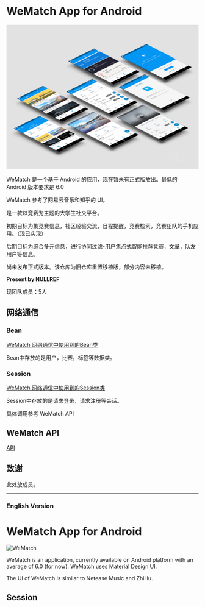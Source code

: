 # WeMatch App for Android

![WeMatch](https://github.com/IsakWong/WeMatch-App/blob/master/pic/all-view.png)

WeMatch 是一个基于 Android 的应用，现在暂未有正式版放出。最低的 Android 版本要求是 6.0

WeMatch 参考了网易云音乐和知乎的 UI。

是一款以竞赛为主题的大学生社交平台。

初期目标为集竞赛信息，社区经验交流，日程提醒，竞赛检索，竞赛组队的手机应用。（现已实现）

后期目标为综合多元信息，进行协同过滤-用户焦点式智能推荐竞赛，文章，队友用户等信息。

尚未发布正式版本。该仓库为旧仓库重置移植版，部分内容未移植。



**Present by NULLREF**

现团队成员：5人


## 网络通信

### Bean

[WeMatch 网络通信中使用到的Bean类](https://github.com/IsakWong/WeMatch-App/blob/master/app/src/main/java/nullref/dlut/wematch/bean "Bean")

Bean中存放的是用户，比赛，标签等数据类。

### Session

[WeMatch 网络通信中使用到的Session类](https://github.com/IsakWong/WeMatch-App/blob/master/app/src/main/java/nullref/dlut/wematch/sessions)

Session中存放的是请求登录，请求注册等会话。


具体调用参考 WeMatch API 


## WeMatch API

[API](https://github.com/IsakWong/WeMatch-App/blob/master/API.md "API")








## 致谢

此处放成员。

----------

### English Version
# WeMatch App for Android

![WeMatch](https://github.com/IsakWong/WeMatch-App/pic/all-view.png)

WeMatch is an application, currently available on Android platform with an average of 6.0 (for now). WeMatch uses Material Design UI.

The UI of WeMatch is similar to Netease Music and ZhiHu.

## Session


